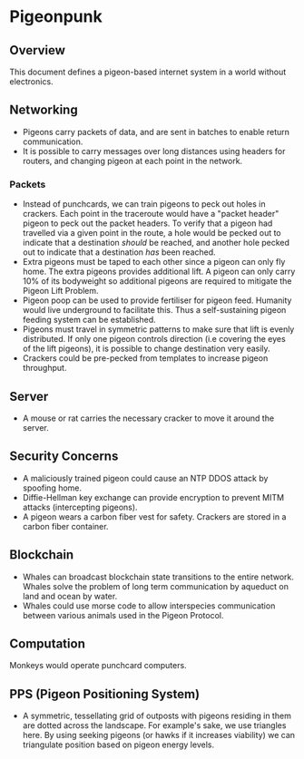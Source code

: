 
# Pigeonpunk


## Overview
This document defines a pigeon-based internet system in a world without electronics. 

## Networking
- Pigeons carry packets of data, and are sent in batches to enable return communication.
- It is possible to carry messages over long distances using headers for routers, and changing pigeon at each point in the network.

### Packets
- Instead of punchcards, we can train pigeons to peck out holes in crackers. Each point in the traceroute would have a "packet header" pigeon to peck out the packet headers. To verify that a pigeon had travelled via a given point in the route, a hole would be pecked out to indicate that a destination *should* be reached, and another hole pecked out to indicate that a destination *has* been reached. 
- Extra pigeons must be taped to each other since a pigeon can only fly home. The extra pigeons provides additional lift. A pigeon can only carry 10% of its bodyweight so additional pigeons are required to mitigate the Pigeon Lift Problem.
- Pigeon poop can be used to provide fertiliser for pigeon feed. Humanity would live underground to facilitate this. Thus a self-sustaining pigeon feeding system can be established.
- Pigeons must travel in symmetric patterns to make sure that lift is evenly distributed. If only one pigeon controls direction (i.e covering the eyes of the lift pigeons), it is possible to change destination very easily.
- Crackers could be pre-pecked from templates to increase pigeon throughput.

## Server
- A mouse or rat carries the necessary cracker to move it around the server.

## Security Concerns
- A maliciously trained pigeon could cause an NTP DDOS attack by spoofing home.
- Diffie-Hellman key exchange can provide encryption to prevent MITM attacks (intercepting pigeons).
- A pigeon wears a carbon fiber vest for safety. Crackers are stored in a carbon fiber container.

## Blockchain
- Whales can broadcast blockchain state transitions to the entire network. Whales solve the problem of long term communication by aqueduct on land and ocean by water.
- Whales could use morse code to allow interspecies communication between various animals used in the Pigeon Protocol.

## Computation
Monkeys would operate punchcard computers.

## PPS (Pigeon Positioning System)
- A symmetric, tessellating grid of outposts with pigeons residing in them are dotted across the landscape. For example's sake, we use triangles here. By using seeking pigeons (or hawks if it increases viability) we can triangulate position based on pigeon energy levels. 
